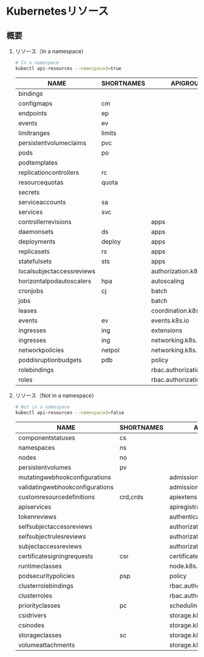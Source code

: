 # Kubernetesリソース

## 概要

1. リソース（In a namespace）

    ```bash
    # In a namespace
    kubectl api-resources --namespaced=true
    ```

    | NAME                      | SHORTNAMES | APIGROUP                  | NAMESPACED | KIND                     |
    | ------------------------- | ---------- | ------------------------- | ---------- | ------------------------ |
    | bindings                  |            |                           | true       | Binding                  |
    | configmaps                | cm         |                           | true       | ConfigMap                |
    | endpoints                 | ep         |                           | true       | Endpoints                |
    | events                    | ev         |                           | true       | Event                    |
    | limitranges               | limits     |                           | true       | LimitRange               |
    | persistentvolumeclaims    | pvc        |                           | true       | PersistentVolumeClaim    |
    | pods                      | po         |                           | true       | Pod                      |
    | podtemplates              |            |                           | true       | PodTemplate              |
    | replicationcontrollers    | rc         |                           | true       | ReplicationController    |
    | resourcequotas            | quota      |                           | true       | ResourceQuota            |
    | secrets                   |            |                           | true       | Secret                   |
    | serviceaccounts           | sa         |                           | true       | ServiceAccount           |
    | services                  | svc        |                           | true       | Service                  |
    | controllerrevisions       |            | apps                      | true       | ControllerRevision       |
    | daemonsets                | ds         | apps                      | true       | DaemonSet                |
    | deployments               | deploy     | apps                      | true       | Deployment               |
    | replicasets               | rs         | apps                      | true       | ReplicaSet               |
    | statefulsets              | sts        | apps                      | true       | StatefulSet              |
    | localsubjectaccessreviews |            | authorization.k8s.io      | true       | LocalSubjectAccessReview |
    | horizontalpodautoscalers  | hpa        | autoscaling               | true       | HorizontalPodAutoscaler  |
    | cronjobs                  | cj         | batch                     | true       | CronJob                  |
    | jobs                      |            | batch                     | true       | Job                      |
    | leases                    |            | coordination.k8s.io       | true       | Lease                    |
    | events                    | ev         | events.k8s.io             | true       | Event                    |
    | ingresses                 | ing        | extensions                | true       | Ingress                  |
    | ingresses                 | ing        | networking.k8s.io         | true       | Ingress                  |
    | networkpolicies           | netpol     | networking.k8s.io         | true       | NetworkPolicy            |
    | poddisruptionbudgets      | pdb        | policy                    | true       | PodDisruptionBudget      |
    | rolebindings              |            | rbac.authorization.k8s.io | true       | RoleBinding              |
    | roles                     |            | rbac.authorization.k8s.io | true       | Role                     |

2. リソース（Not in a namespace）

    ```bash
    # Not in a namespace
    kubectl api-resources --namespaced=false
    ```

    | NAME                            | SHORTNAMES | APIGROUP                     | NAMESPACED | KIND                           |
    | ------------------------------- | ---------- | ---------------------------- | ---------- | ------------------------------ |
    | componentstatuses               | cs         |                              | false      | ComponentStatus                |
    | namespaces                      | ns         |                              | false      | Namespace                      |
    | nodes                           | no         |                              | false      | Node                           |
    | persistentvolumes               | pv         |                              | false      | PersistentVolume               |
    | mutatingwebhookconfigurations   |            | admissionregistration.k8s.io | false      | MutatingWebhookConfiguration   |
    | validatingwebhookconfigurations |            | admissionregistration.k8s.io | false      | ValidatingWebhookConfiguration |
    | customresourcedefinitions       | crd,crds   | apiextensions.k8s.io         | false      | CustomResourceDefinition       |
    | apiservices                     |            | apiregistration.k8s.io       | false      | APIService                     |
    | tokenreviews                    |            | authentication.k8s.io        | false      | TokenReview                    |
    | selfsubjectaccessreviews        |            | authorization.k8s.io         | false      | SelfSubjectAccessReview        |
    | selfsubjectrulesreviews         |            | authorization.k8s.io         | false      | SelfSubjectRulesReview         |
    | subjectaccessreviews            |            | authorization.k8s.io         | false      | SubjectAccessReview            |
    | certificatesigningrequests      | csr        | certificates.k8s.io          | false      | CertificateSigningRequest      |
    | runtimeclasses                  |            | node.k8s.io                  | false      | RuntimeClass                   |
    | podsecuritypolicies             | psp        | policy                       | false      | PodSecurityPolicy              |
    | clusterrolebindings             |            | rbac.authorization.k8s.io    | false      | ClusterRoleBinding             |
    | clusterroles                    |            | rbac.authorization.k8s.io    | false      | ClusterRole                    |
    | priorityclasses                 | pc         | scheduling.k8s.io            | false      | PriorityClass                  |
    | csidrivers                      |            | storage.k8s.io               | false      | CSIDriver                      |
    | csinodes                        |            | storage.k8s.io               | false      | CSINode                        |
    | storageclasses                  | sc         | storage.k8s.io               | false      | StorageClass                   |
    | volumeattachments               |            | storage.k8s.io               | false      | VolumeAttachment               |
